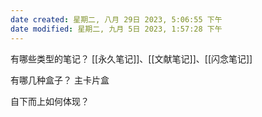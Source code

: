 ```yaml
---
date created: 星期二, 八月 29日 2023, 5:06:55 下午
date modified: 星期二, 九月 5日 2023, 1:57:28 下午
---
```

有哪些类型的笔记？
	[[永久笔记]]、[[文献笔记]]、[[闪念笔记]]
	

有哪几种盒子？
	主卡片盒
	
自下而上如何体现？
